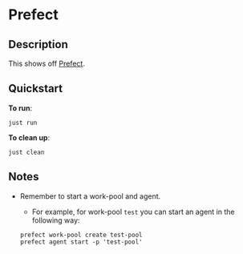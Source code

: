 # Prefect

## Description

This shows off [Prefect](https://docs.prefect.io/).

## Quickstart

**To run**:

```shell
just run
```

**To clean up**:

```shell
just clean
```

## Notes

- Remember to start a work-pool and agent.
  - For example, for work-pool `test` you can start an agent in the following way:

  ```shell
  prefect work-pool create test-pool
  prefect agent start -p 'test-pool'
  ```
